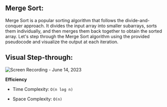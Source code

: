## Merge Sort:
Merge Sort is a popular sorting algorithm that follows the divide-and-conquer approach. It divides the input array into smaller subarrays, sorts them individually, and then merges them back together to obtain the sorted array. Let's step through the Merge Sort algorithm using the provided pseudocode and visualize the output at each iteration.

## Visual Step-through:
![Screen Recording - June 14, 2023](https://github.com/mohammadalsmadi2000/data-structures-and-algorithms/assets/60603704/862bc9aa-97c8-42ae-8c83-d923125ffcfc)


**Efficiency**

- Time Complexity: `O(n log n)`

- Space Complexity: `O(n)`
 

